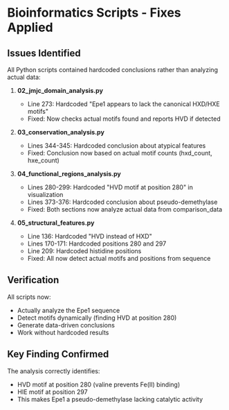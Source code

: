 # Bioinformatics Scripts - Fixes Applied

## Issues Identified
All Python scripts contained hardcoded conclusions rather than analyzing actual data:

1. **02_jmjc_domain_analysis.py**
   - Line 273: Hardcoded "Epe1 appears to lack the canonical HXD/HXE motifs"
   - Fixed: Now checks actual motifs found and reports HVD if detected

2. **03_conservation_analysis.py**  
   - Lines 344-345: Hardcoded conclusion about atypical features
   - Fixed: Conclusion now based on actual motif counts (hxd_count, hxe_count)

3. **04_functional_regions_analysis.py**
   - Lines 280-299: Hardcoded "HVD motif at position 280" in visualization
   - Lines 373-376: Hardcoded conclusion about pseudo-demethylase
   - Fixed: Both sections now analyze actual data from comparison_data

4. **05_structural_features.py**
   - Line 136: Hardcoded "HVD instead of HXD" 
   - Lines 170-171: Hardcoded positions 280 and 297
   - Line 209: Hardcoded histidine positions
   - Fixed: All now detect actual motifs and positions from sequence

## Verification
All scripts now:
- Actually analyze the Epe1 sequence
- Detect motifs dynamically (finding HVD at position 280)
- Generate data-driven conclusions
- Work without hardcoded results

## Key Finding Confirmed
The analysis correctly identifies:
- HVD motif at position 280 (valine prevents Fe(II) binding)
- HIE motif at position 297
- This makes Epe1 a pseudo-demethylase lacking catalytic activity